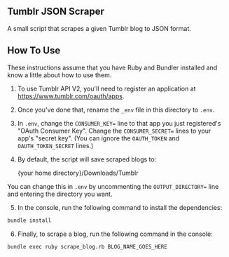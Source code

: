 Tumblr JSON Scraper
-------------------

A small script that scrapes a given Tumblr blog to JSON format.

## How To Use

These instructions assume that you have Ruby and Bundler installed and know a little about how to use them.

1) To use Tumblr API V2, you'll need to register an application at <https://www.tumblr.com/oauth/apps>.

2) Once you've done that, rename the `_env` file in this directory to `.env`.

3) In `.env`, change the `CONSUMER_KEY=` line to that app you just registered's "OAuth Consumer Key". Change the `CONSUMER_SECRET=` lines to your app's "secret key". (You can ignore the `OAUTH_TOKEN` and `OAUTH_TOKEN_SECRET` lines.)

4) By default, the script will save scraped blogs to:

    {your home directory}/Downloads/Tumblr

You can change this in `.env` by uncommenting the `OUTPUT_DIRECTORY=` line and entering the directory you want.

5) In the console, run the following command to install the dependencies:

```bash
bundle install
```

6) Finally, to scrape a blog, run the following command in the console:

```bash
bundle exec ruby scrape_blog.rb BLOG_NAME_GOES_HERE
```